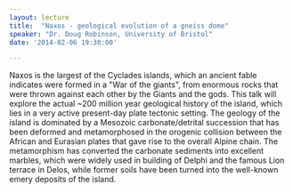 ```yaml
---
layout: lecture
title:  "Naxos - geological evolution of a gneiss dome"
speaker: "Dr. Doug Robinson, University of Bristol"
date: '2014-02-06 19:30:00'

---
```

Naxos is the largest of the Cyclades islands, which an ancient fable indicates were formed in a "War of the giants", from enormous rocks that were thrown against each other by the Giants and the gods. This talk will explore the actual ~200 million year geological history of the island, which lies in a very active present-day plate tectonic setting. The geology of the island is dominated by a Mesozoic carbonate/detrital succession that has been deformed and metamorphosed in the orogenic collision between the African and Eurasian plates that gave rise to the overall Alpine chain. The metamorphism has converted the carbonate sediments into excellent marbles, which were widely used in building of Delphi and the famous Lion terrace in Delos, while former soils have been turned into the well-known emery deposits of the island.